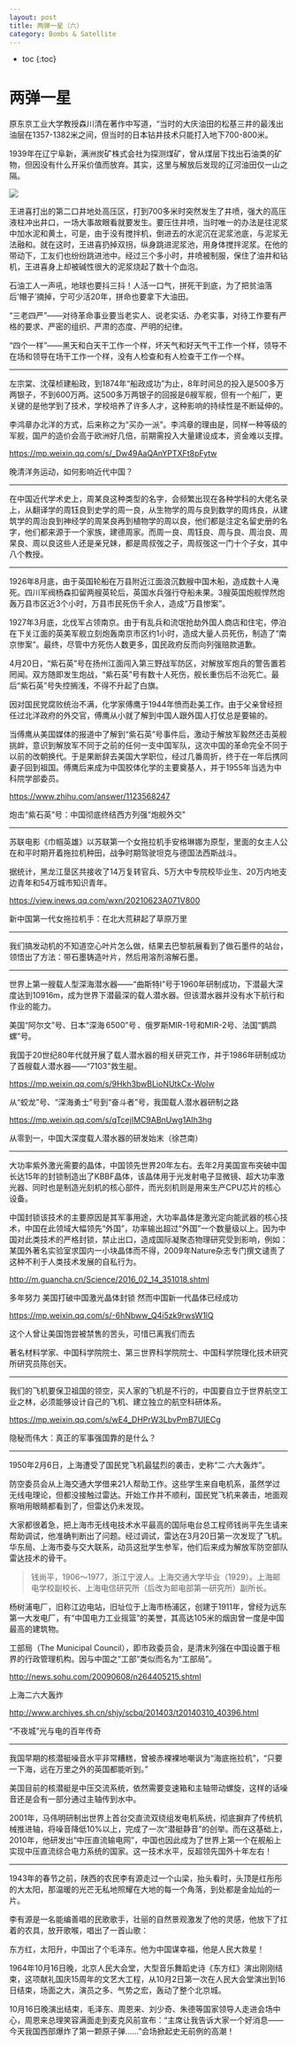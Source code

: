 ```yaml
---
layout: post
title: 两弹一星（六）
category: Bombs & Satellite 
---
```


* toc
{:toc}

# 两弹一星

原东京工业大学教授森川清在著作中写道，“当时的大庆油田的松基三井的最浅出油层在1357-1382米之间，但当时的日本钻井技术只能打入地下700-800米。

1939年在辽宁阜新，满洲炭矿株式会社为探测煤矿，曾从煤层下找出石油类的矿物，但因没有什么开采价值而放弃。其实，这里与解放后发现的辽河油田仅一山之隔。

![](/images/img4/WangJinXi.jpg)

王进喜打出的第二口井地处高压区，打到700多米时突然发生了井喷，强大的高压液柱冲出井口，一场大事故眼看就要发生。要压住井喷，当时唯一的办法是往泥浆中加水泥和黄土，可是，由于没有搅拌机，倒进去的水泥沉在泥浆池底，与泥浆无法融和。就在这时，王进喜扔掉双拐，纵身跳进泥浆池，用身体搅拌泥浆。在他的带动下，工友们也纷纷跳进池中。经过三个多小时，井喷被制服，保住了油井和钻机，王进喜身上却被碱性很大的泥浆烧起了数十个血泡。

石油工人一声吼，地球也要抖三抖！人活一口气，拼死干到底，为了把贫油落后‘帽子’摘掉，宁可少活20年，拼命也要拿下大油田。

“三老四严”——对待革命事业要当老实人、说老实话、办老实事，对待工作要有严格的要求、严密的组织、严肃的态度、严明的纪律。

“四个一样”——黑天和白天干工作一个样，坏天气和好天气干工作一个样，领导不在场和领导在场干工作一个样，没有人检查和有人检查干工作一个样。

---

左宗棠、沈葆桢建船政，到1874年“船政成功”为止，8年时间总的投入是500多万两银子，不到600万两。这500多万两银子的回报是6艘军舰，但有一个船厂，更关键的是他学到了技术，学校培养了许多人才，这种影响的持续性是不断延伸的。

李鸿章办北洋的方式，后来称之为“买办一派”。李鸿章的理由是，同样一种等级的军舰，国产的造价会高于欧洲好几倍，前期需投入大量建设成本，资金难以支撑。

https://mp.weixin.qq.com/s/_Dw49AaQAnYPTXFt8pFytw

晚清洋务运动，如何影响近代中国？

---

在中国近代学术史上，周某良这种类型的名字，会频繁出现在各种学科的大佬名录上，从翻译学的周钰良到史学的周一良，从生物学的周与良到数学的周炜良，从建筑学的周治良到神经学的周杲良再到植物学的周以良，他们都是注定名留史册的名字，他们都来源于一个家族，建德周家。而周一良、周钰良、周与良、周治良、周杲良、周以良这些人还是亲兄妹，都是周叔弢之子，周叔弢这一门十个子女，其中八个教授。

---

1926年8月底，由于英国轮船在万县附近江面浪沉数艘中国木船，造成数十人淹死。四川军阀杨森扣留两艘英轮后，英国水兵强行夺船未果。3艘英国炮舰悍然炮轰万县市区近3个小时，万县市民死伤千余人，造成“万县惨案”。

1927年3月底，北伐军占领南京。由于有乱兵和流氓抢劫外国人商店和住宅，停泊在下关江面的英美军舰立刻炮轰南京市区约1小时，造成大量人员死伤，制造了“南京惨案”。最终，尽管中方死伤人数更多，国民政府反而向列强赔款道歉。

4月20日，“紫石英”号在扬州江面闯入第三野战军防区，对解放军炮兵的警告置若罔闻。双方随即发生炮战，“紫石英”号有数十人死伤，舰长重伤后不治死亡。最后“紫石英”号失控搁浅，不得不升起了白旗。

因对国民党腐败统治不满，化学家傅鹰于1944年愤而赴美工作。由于父亲曾经担任过北洋政府的外交官，傅鹰从小就了解到中国人跟外国人打仗总是要输的。

当傅鹰从美国媒体的报道中了解到“紫石英”号事件后，激动于解放军毅然还击英舰挑衅，意识到解放军不同于之前的任何一支中国军队，这次中国的革命完全不同于以前的改朝换代。于是果断辞去美国大学职位，经过几番周折，终于在一年后携同妻子回到祖国。傅鹰后来成为中国胶体化学的主要奠基人，并于1955年当选为中科院学部委员。

https://www.zhihu.com/answer/1123568247

炮击“紫石英”号：中国彻底终结西方列强“炮舰外交”

---

苏联电影《巾帼英雄》以苏联第一个女拖拉机手安格琳娜为原型，里面的女主人公在和平时期开着拖拉机种田，战争时期驾驶坦克与德国法西斯战斗。

据统计，黑龙江垦区共接收了14万复转官兵、5万大中专院校毕业生、20万内地支边青年和54万城市知识青年。

https://view.inews.qq.com/wxn/20210623A071V800

新中国第一代女拖拉机手：在北大荒耕起了草原万里

---

我们搞发动机的不知道空心叶片怎么做，结果去巴黎航展看到了做石墨件的站台，领悟出了方法：带石墨铸造叶片，然后用溶剂溶解石墨。

---

世界上第一艘载人型深海潜水器——“曲斯特I”号于1960年研制成功，下潜最大深度达到10916m，成为世界下潜最深的载人潜水器。但该潜水器并没有水下航行和作业的能力。

美国“阿尔文”号、日本“深海 6500”号 、俄罗斯MIR-1号和MIR-2号、法国“鹦鹉螺”号。

我国于20世纪80年代就开展了载人潜水器的相关研究工作，并于1986年研制成功了首艘载人潜水器——“7103”救生艇。

https://mp.weixin.qq.com/s/9Hkh3bwBLioNUtkCx-WoIw

从“蛟龙”号、“深海勇士”号到“奋斗者”号，我国载人潜水器研制之路

https://mp.weixin.qq.com/s/qTcejIMC9ABnUwg1AIh3hg

从零到一，中国大深度载人潜水器的研发始末（徐芑南）

---

大功率紫外激光需要的晶体，中国领先世界20年左右。去年2月美国宣布突破中国长达15年的封锁制造出了KBBF晶体，该晶体用于光发射电子显微镜、超大功率激光器、同时也是制造光刻机的核心部件，而光刻机则是用来生产CPU芯片的核心设备。

中国封锁该技术的主要原因是其军事用途，大功率晶体是激光定向能武器的核心技术，中国在此领域大幅领先“外国”，功率输出超过“外国”一个数量级以上。因为中国对此类技术的严格封锁，禁止出口，造成国际凝聚态物理研究受到影响，例如：某国外著名实验室求国内一小块晶体而不得，2009年Nature杂志专门撰文谴责了这种不利于人类技术发展的自私行为。

http://m.guancha.cn/Science/2016_02_14_351018.shtml

多年努力 美国打破中国激光晶体封锁 然而中国新一代晶体已经成功

https://mp.weixin.qq.com/s/-6hNbww_Q4i5zk9rwsW1lQ

这个人曾让美国饱尝被禁售的苦头，可惜已离我们而去

著名材料学家、中国科学院院士、第三世界科学院院士、中国科学院理化技术研究所研究员陈创天。

---

我们的飞机要保卫祖国的领空，买人家的飞机是不行的，中国要自立于世界航空工业之林，必须能够设计自己的飞机、建立独立的航空科研体系。

https://mp.weixin.qq.com/s/wE4_DHPrW3LbvPmB7UIECg

隐秘而伟大：真正的军事强国靠的是什么？

---

1950年2月6日，上海遭受了国民党飞机最猛烈的袭击，史称“二·六大轰炸”。

防空委员会从上海交通大学借来21人帮助工作。这些学生来自电机系，虽然学过无线电理论，但都没接触过雷达。开始工作并不顺利，国民党飞机来袭击，地面观察哨用眼睛都看到了，但雷达仍未发现。

大家都很着急，把上海市无线电技术水平最高的国际电台总工程师钱尚平先生请来帮助调试，他准确判断出了问题。经过调试，雷达在3月20日第一次发现了飞机。华东局、上海市委与交大联系，动员这批学生参军，他们后来成为解放军防空部队雷达技术的骨干。

>钱尚平，1906～1977，浙江宁波人。上海交通大学毕业（1929）。上海邮电学校副校长、上海电信研究所（后改为邮电部第一研究所）副所长。

杨树浦电厂，旧称江边电站，旧址位于上海市杨浦区，创建于1911年，曾经为远东第一大发电厂，有“中国电力工业摇篮”的美誉，其高达105米的烟囱曾一度是中国最高的建筑物。

工部局（The Municipal Council），即市政委员会，是清末列强在中国设置于租界的行政管理机构。因与中国之“工部”类似而名为“工部局”。

http://news.sohu.com/20090608/n264405215.shtml

上海二六大轰炸

http://www.archives.sh.cn/shjy/scbq/201403/t20140310_40396.html

“不夜城”光与电的百年传奇

---

我国早期的核潜艇噪音水平非常糟糕，曾被赤裸裸地嘲讽为“海底拖拉机”，“只要一下海，远在万里之外的英国都能听到。”

美国目前的核潜艇是中压交流系统，依然需要变速箱和主轴带动螺旋，这样的话噪音还是会有一部分通过主轴传到水中。

2001年，马伟明研制出世界上首台交直流双绕组发电机系统，彻底摒弃了传统机械推进轴，将噪音降低10%以上，完成了一次“潜艇静音”的创举。而在这基础上，2010年，他研发出“中压直流输电网”，中国也因此成为了世界上第一个在舰船上实现中压直流综合电力系统的国家。这一技术水平，反超领先国外十年左右！

---

1943年的春节之前，陕西的农民李有源走过一个山梁，抬头看时，头顶是红彤彤的大太阳，那温暖的光芒无私地照耀在大地的每一个角落，到处都是金灿灿的一片。

李有源是一名能编善唱的民歌歌手，壮丽的自然景观激发了他的灵感，他放下了扛着的农具，放开歌喉，唱出了一首山歌：

东方红，太阳升，中国出了个毛泽东。他为中国谋幸福，他是人民大救星！

1964年10月16日晚，北京人民大会堂，大型音乐舞蹈史诗《东方红》演出刚刚结束，这项献礼国庆15周年的文艺大工程，从10月2日第一次在人民大会堂演出到16日结束，场面之大，演员之多、气势之宏，轰动了整个北京城。

10月16日晚演出结束，毛泽东、周恩来、刘少奇、朱德等国家领导人走进会场中心，周恩来总理笑容满面走到麦克风前宣布：“主席让我告诉大家一个好消息——今天我国西部爆炸了第一颗原子弹……”会场掀起史无前例的高潮！
